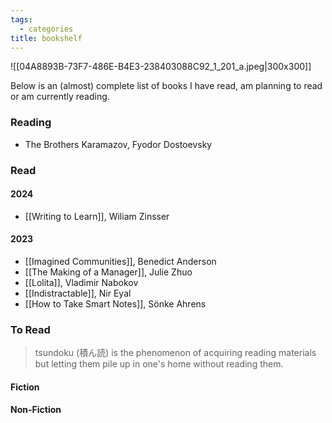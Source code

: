 ```yaml
---
tags:
  - categories
title: bookshelf
---
```


![[04A8893B-73F7-486E-B4E3-238403088C92_1_201_a.jpeg\|300x300]]

Below is an (almost) complete list of books I have read, am planning to read or am currently reading. 



### Reading

- The Brothers Karamazov, Fyodor Dostoevsky

### Read

#### 2024

- [[Writing to Learn]], Wiliam Zinsser

#### 2023

- [[Imagined Communities]], Benedict Anderson
- [[The Making of a Manager]], Julie Zhuo
- [[Lolita]], Vladimir Nabokov
- [[Indistractable]], Nir Eyal
- [[How to Take Smart Notes]], Sönke Ahrens


### To Read

> tsundoku (積ん読) is the phenomenon of acquiring reading materials but letting them pile up in one's home without reading them.


#### Fiction



#### Non-Fiction
